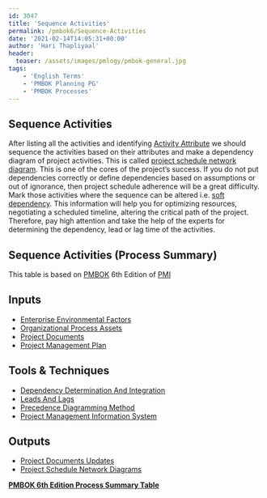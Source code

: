 ```yaml
---
id: 3047   
title: 'Sequence Activities'
permalink: /pmbok6/Sequence-Activities
date: '2021-02-14T14:05:31+00:00'
author: 'Hari Thapliyaal'
header:
  teaser: /assets/images/pmlogy/pmbok-general.jpg
tags:
    - 'English Terms'
    - 'PMBOK Planning PG'
    - 'PMBOK Processes'
---
```


## Sequence Activities

After listing all the activities and identifying [Activity Attribute](/pmbok6/activity-attributes) we should sequence the activities based on their attributes and make a dependency diagram of project activities. This is called [project schedule network diagram](/pmbok6/project-schedule-network-diagram). This is one of the cores of the project’s success. If you do not put dependencies correctly or define dependencies based on assumptions or out of ignorance, then project schedule adherence will be a great difficulty. Mark those activities where the sequence can be altered i.e. [soft dependency](/pmbok6/soft-dependency). This information will help you for optimizing resources, negotiating a scheduled timeline, altering the critical path of the project. Therefore, pay high attention and take the help of the experts for determining the dependency, lead or lag time of the activities.

## Sequence Activities (Process Summary)

This table is based on [PMBOK](https://www.pmi.org/pmbok-guide-standards) 6th Edition of [PMI](https:/www.pmi.org)

## **Inputs**

- [Enterprise Environmental Factors](/pmbok6/enterprise-environmental-factors)
- [Organizational Process Assets](/pmbok6/organizational-process-assets)
- [Project Documents](/pmbok6/project-documents)
- [Project Management Plan](/pmbok6/project-management-plan)

## **Tools &amp; Techniques**

- [Dependency Determination And Integration](/pmbok6/dependency-determination-and-integration)
- [Leads And Lags](/pmbok6/leads-and-lags)
- [Precedence Diagramming Method](/pmbok6/precedence-diagramming-method)
- [Project Management Information System](/pmbok6/project-management-information-system)

## **Outputs**

- [Project Documents Updates](/pmbok6/project-documents-updates)
- [Project Schedule Network Diagrams](/pmbok6/project-schedule-network-diagrams)

**[PMBOK 6th Edition Process Summary Table](process-groups-and-processes-in-pmbok6/)**
